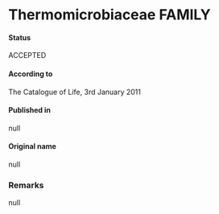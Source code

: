 Thermomicrobiaceae FAMILY
=======

#### Status
ACCEPTED

#### According to
The Catalogue of Life, 3rd January 2011

#### Published in
null

#### Original name
null

### Remarks
null